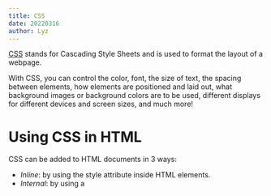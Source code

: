 ```yaml
---
title: CSS
date: 20220316
author: Lyz
---
```


[CSS](https://www.w3schools.com/html/html_css.asp) stands for Cascading Style
Sheets and is used to format the layout of a webpage.

With CSS, you can control the color, font, the size of text, the spacing between
elements, how elements are positioned and laid out, what background images or
background colors are to be used, different displays for different devices and
screen sizes, and much more!

# Using CSS in HTML

CSS can be added to HTML documents in 3 ways:

* *Inline*: by using the style attribute inside HTML elements.
* *Internal*: by using a <style> element in the <head> section.
* *External*: by using a <link> element to link to an external CSS file.

The most common way to add CSS, is to keep the styles in external CSS files.

## Inline CSS

An inline CSS is used to apply a unique style to a single HTML element.

An inline CSS uses the `style` attribute of an HTML element.

The following example sets the text color of the `<h1>` element to blue, and the
text color of the `<p>` element to red:

```html
<h1 style="color:blue;">A Blue Heading</h1>

<p style="color:red;">A red paragraph.</p>
```

## Internal CSS

An internal CSS is used to define a style for a single HTML page.

An internal CSS is defined in the `<head>` section of an HTML page, within
a `<style>` element.

The following example sets the text color of ALL the `<h1>` elements (on that
page) to blue, and the text color of ALL the `<p>` elements to red. In addition,
the page will be displayed with a "powderblue" background color:

```html
<!DOCTYPE html>
<html>
<head>
<style>
body {background-color: powderblue;}
h1   {color: blue;}
p    {color: red;}
</style>
</head>
<body>

<h1>This is a heading</h1>
<p>This is a paragraph.</p>

</body>
</html>
```

## External CSS

An external style sheet is used to define the style for many HTML pages.

To use an external style sheet, add a link to it in the `<head>` section of each HTML page:

```html
<!DOCTYPE html>
<html>
<head>
  <link rel="stylesheet" href="styles.css">
</head>
<body>

<h1>This is a heading</h1>
<p>This is a paragraph.</p>

</body>
</html>
```

```css
body {
  background-color: powderblue;
}
h1 {
  color: blue;
}
p {
  color: red;
}
```

External style sheets can be referenced with a full URL or with a path relative
to the current web page.

```html
<link rel="stylesheet" href="https://www.w3schools.com/html/styles.css">
```

# CSS Selectors

CSS selectors are used to "find" (or select) the HTML elements you want to style.

## Element selector

The element selector selects HTML elements based on the element name.

Here, all `<p>` elements on the page will be center-aligned, with a red text color:

```css
p {
  text-align: center;
  color: red;
}
```

## ID selector

The id selector uses the `id` attribute of an HTML element to select a specific element.

The `id` of an element is unique within a page, so the id selector is used to select one unique element.

To select an element with a specific id, write a hash (#) character, followed by the id of the element.

The CSS rule below will be applied to the HTML element with `id="para1"`:

```css
#para1 {
  text-align: center;
  color: red;
}
```

## Class selector

The class selector selects HTML elements with a specific `class` attribute.

To select elements with a specific class, write a period (.) character, followed by the class name.

In this example all HTML elements with `class="center"` will be red and center-aligned:

```css
.center {
  text-align: center;
  color: red;
}
```

You can also specify that only specific HTML elements should be affected by a class.

In this example only `<p>` elements with class="center" will be red and center-aligned:

```css
p.center {
  text-align: center;
  color: red;
}
```

## Universal selector

The universal selector (*) selects all HTML elements on the page.

```css
* {
  text-align: center;
  color: blue;
}
```

## Grouping selector

The grouping selector selects all the HTML elements with the same style definitions.

Look at the following CSS code (the h1, h2, and p elements have the same style definitions):

```css
h1, h2, p {
  text-align: center;
  color: red;
}
```

# CSS properties

## [Colors](https://www.w3schools.com/css/css_colors.asp)

Colors are specified using predefined color names, or RGB, HEX, HSL, RGBA, HSLA values.

CSS/HTML support [140 standard color names](https://www.w3schools.com/colors/colors_names.asp).

The different color properties are:

* `color`: set the color of text.

    ```css
    h1 {
      color: blue;
    }
    ```

* `background-color`: set the background color for HTML elements.
* border color:
    ```css
    <h1 style="border:2px solid Tomato;">Hello World</h1>
    ```

Colors can also be specified using RGB values, HEX values, HSL values, RGBA values, and HSLA values

Same as color name "Tomato"

```css
<h1 style="background-color:rgb(255, 99, 71);">...</h1>
<h1 style="background-color:#ff6347;">...</h1>
<h1 style="background-color:hsl(9, 100%, 64%);">...</h1>
```

Same as color name "Tomato", but 50% transparent:

```css
<h1 style="background-color:rgba(255, 99, 71, 0.5);">...</h1>
<h1 style="background-color:hsla(9, 100%, 64%, 0.5);">...</h1>
```

## [Backgrounds](https://www.w3schools.com/css/css_background.asp)

* [Background color](#colors): Use `background-color`.
* [Background image](https://www.w3schools.com/css/css_background_image.asp):
    Use `background-image`. By default, the image is repeated horizontally and
    vertically so it covers the entire element. If you want to repeat only in
    one axis use:

    * `background-repeat: repeat-x`: to repeat horizontally.
    * `background-repeat: repeat-y`: to repeat vertically.
    * `background-repeat: no-repeat`: won't repeat the image.

    ```css
    body {
      background-image: url("gradient_bg.png");
      background-repeat: repeat-x;
    }
    ```

    If you use `no-repeat` maybe you want to set the `background-position`.

    ```css
    body {
      background-image: url("img_tree.png");
      background-repeat: no-repeat;
      background-position: right top;
    }
    ```

    You can also specify if the image `scroll`s or if it's `fixed` with
    `background-attachment`:

    ```css
    body {
      background-image: url("img_tree.png");
      background-repeat: no-repeat;
      background-position: right top;
      background-attachment: scroll;
    }
    ```

    It's also possible to specify all the `background` properties in one single
    property:

    ```css
    body {
      background: #ffffff url("img_tree.png") no-repeat right top;
    }
    ```

## [Borders](https://www.w3schools.com/css/css_border.asp)

The `border-style` property specifies what kind of border to display.

The following values are allowed:

* `dotted`: Defines a dotted border.
* `dashed`: Defines a dashed border.
* `solid`: Defines a solid border.
* `double`: Defines a double border.
* `groove`: Defines a 3D grooved border. The effect depends on the border-color
    value.
* `ridge`: Defines a 3D ridged border. The effect depends on the border-color
    value.
* `inset`: Defines a 3D inset border. The effect depends on the border-color
    value.
* `outset`: Defines a 3D outset border. The effect depends on the border-color
    value.
* `none`: Defines no border.
* `hidden`: Defines a hidden border.

The `border-style` property can have from one to four values (for the top
border, right border, bottom border, and the left border).

The borders have the next attributes:

* `border-width`: Specifies the width of the four borders. Can be set as
    a specific size (in px, pt, cm, em, etc) or by using one of the three
    pre-defined values: `thin`, `medium`, or `thick`. It can have one to four
    values.
* `border-color`: Specifies the [color](#colors).
* `border-radius`: Adds rounded borders to an element.

    ```css
    p {
      border: 2px solid red;
      border-radius: 5px;
    }
    ```

It's also possible to specify all attributes but the radius with the individual
`border` property.

Use `border-left` or `border-bottom` to specify only one side of the border.

## [Margins](https://www.w3schools.com/css/css_margin.asp)

The CSS `margin` properties are used to create space around elements, outside of any defined borders.

You can also use margins for only one side with:

* `margin-top`
* `margin-right`
* `margin-bottom`
* `margin-left`

If you set four values to `margin` it's assumed to be `top`, `right`, `bottom`
and `left`.

All the margin properties can have the following values:

* `auto`: The browser calculates the margin to horizontally center the element
    within its container.
* `length`: Specifies a margin in px, pt, cm, etc..
* `%`: Specifies a margin in % of the width of the containing element.
* `inherit`: Specifies that the margin should be inherited from the parent
    element. This example lets the left margin of the `<p class="ex1">` element be
    inherited from the parent element `<div>`:

    ```css
    div {
      border: 1px solid red;
      margin-left: 100px;
    }

    p.ex1 {
      margin-left: inherit;
    }
    ```


!!! note
        "Negative values are allowed."

Remember that top and bottom margins of elements are sometimes collapsed into
a single margin that is equal to the largest of the two margins.

## [Padding](https://www.w3schools.com/css/css_padding.asp)

The CSS `padding` properties are used to generate space around an element's
content, inside of any defined borders. It behaves similar to
[`margins`](#margins) but it doesn't have an `auto` attribute.

```css
div {
  padding: 25px 50px 75px 100px;
}
```

The CSS `width` property specifies the width of the element's content area. The content area is the portion inside the padding, border, and margin of an element (the box model).

So, if an element has a specified width, the padding added to that element will
be added to the total width of the element. This is often an undesirable result.
To keep the width at 300px, no matter the amount of padding, you can use the
`box-sizing` property. This causes the element to maintain its actual width; if
you increase the padding, the available content space will decrease.

```css
div {
  width: 300px;
  padding: 25px;
  box-sizing: border-box;
}
```

## [Height and width](https://www.w3schools.com/css/css_dimension.asp)

The `height` and `width` properties are used to set the height and width of an
element.

The height and width properties do not include padding, borders, or margins. It
sets the height/width of the area inside the padding, border, and margin of the
element.


The height and width properties may have the following values:

* `auto`: this is default. The browser calculates the height and width.
* `length`: defines the height/width in px, cm etc..
* `%`: defines the height/width in percent of the containing block.
* `initial`: sets the height/width to its default value.
* `inherit`: the height/width will be inherited from its parent value.

```css
div {
  height: 100px;
  width: 500px;
  background-color: powderblue;
}
```

The `max-width` property is used to set the maximum width of an element.

The `max-width` can be specified in length values, like px, cm, etc., or in percent (%) of the containing block, or set to none (this is default. Means that there is no maximum width).

The problem with the `<div>` above occurs when the browser window is smaller than the width of the element (500px). The browser then adds a horizontal scrollbar to the page.

Using `max-width` instead, in this situation, will improve the browser's handling of small windows.

```css
div {
  max-width: 500px;
  height: 100px;
  background-color: powderblue;
}
```

## [Text](https://www.w3schools.com/css/css_text.asp)

CSS has a lot of properties for formatting text.

Styling properties like:

* `color` and `background-color`: Define the [colors](#colors) of the text and
    background.
* `font-family`: Specify the font of a text. It should hold several font names
    as a "fallback" system, to ensure maximum compatibility between
    browsers/operating systems. Start with the font you want, and end with
    a generic family.

    ```css
    .p1 {
      font-family: "Times New Roman", Times, serif;
    }
    ```
* `font-style`: mostly used to specify italic text, value `normal` or `italic`.
* `font-weight`: specifies the weight of a font, one of `normal` or `bold`.
* `font-size`: sets the size of the text. You should not use font size
    adjustments to make paragraphs look like headings, or headings look like
    paragraphs, use the correct html tags.

    Setting the text size with pixels gives you full control over the text size
    `font-size: 40px;`, using `vw` you'll get a responsive font.

* `text-decoration-line`: Add a decoration line to text one or many of
    `overline`, `line-through`, `underline`. Although it's not recommended to
    underline text that is not a link, as this often confuses the reader. The
    line can be enhanced with `text-decoration-color`, `text-decoration-style`
    and `text-decoration-thinkness`. All of which can be merged in the
    `text-decoration` property.

    ```css
    p {
      text-decoration: underline red double 5px;
    }
    ```

    To remove the underline of links use `text-decoration: none`.

* `text-indent`: Specify the indentation of the first line of a text
* `letter-spacing`: Specify the space between the characters in a text.
* `word-spacing`: Specify the space between the words in a text.
* `line-height`: Specify the space between lines.
* `white-space`: Specifies how white-space inside an element is handled. This
    example demonstrates how to disable text wrapping inside an element:

    ```css
    p {
      white-space: nowrap;
    }
    ```


Alignment properties:

* `text-align`: Sets the horizontal alignment of a text. A text can be `left` or
    `right` aligned, `centered`, or `justified`.
* `text-align-last`: Specifies how to align the last line of a text. With the
    same values as `text-align`.
* `vertical-align`: Sets the vertical alignment of an element. The [values can
    be](https://www.w3schools.com/css/tryit.asp?filename=trycss_vertical-align): `baseline`, `text-top`, `text-bottom`, `sub` and `super`.

Text can be transformed with the `text-transform` property with the values
`uppercase`, `lowercase` and `capitalize`.



# [Comments](https://www.w3schools.com/css/css_comments.asp)

Comments are used to explain the code, and may help when you edit the source code at a later date.

Comments are ignored by browsers.

A CSS comment is placed inside the `<style>` element, and starts with `/*` and
ends with `*/`:

```css
/* This is a single-line comment */
p {
  color: red;
}
```


# CSS Layouts

## [Flexbox layout](https://css-tricks.com/snippets/css/a-guide-to-flexbox/#flexbox-background)

The Flexbox Layout aims at providing a more efficient way to lay out, align and
distribute space among items in a container, even when their size is unknown
and/or dynamic.

The main idea behind the flex layout is to give the container the ability to
alter its items’ width/height (and order) to best fill the available space
(mostly to accommodate to all kind of display devices and screen sizes). A flex
container expands items to fill available free space or shrinks them to prevent
overflow.

Flexbox layout is most appropriate to the components of an application, and
small-scale layouts, while the Grid layout is intended for larger scale
layouts.

You can play around in the [Flexbox playground](https://flexbox.netlify.app/).
To see how to use it read the [Vuetify Flexbox section](vuetify.md#flex).

# References

* [W3 Tutorial](https://www.w3schools.com/css/default.asp)
* [W3 CSS templates](https://www.w3schools.com/css/css_rwd_templates.asp)
